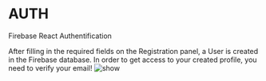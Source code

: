 # AUTH
Firebase React Authentification


After filling in the required fields on the Registration panel, a User is created in the Firebase database. 
In order to get access to your created profile, you need to verify your email!
![show](https://github.com/Tantea/AUTH/assets/135765794/b68fe35a-1048-46d9-b7f2-74caa9aa683f)


